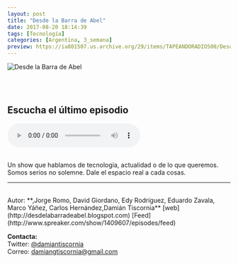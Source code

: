 ```yaml
---
layout: post
title: "Desde la Barra de Abel"
date: 2017-08-20 18:14:39
tags: [Tecnología]
categories: [Argentina, 3_semana]
preview: https://ia801507.us.archive.org/29/items/TAPEANDORADIO500/Desdelabarradeabel300-damian%20tiscornia.jpg
---
```


![Desde la Barra de Abel](https://ia801507.us.archive.org/29/items/TAPEANDORADIO500/Desdelabarradeabel500-damian%20tiscornia.jpg)

<br/>
<br/>

## Escucha el último episodio

<!--reproductor-feed=http://www.spreaker.com/show/1409607/episodes/feed-->
<!--reproductor-start-->
<audio id="audio" preload="auto" controls="" src="http://api.spreaker.com/download/episode/12820694/que_podrias_comprar_con_el_valor_de_un_iphone_x.mp3"></audio>
<!--reproductor-end-->

<br/>  
Un show que hablamos de tecnología, actualidad o de lo que queremos. Somos serios no solemne. Dale el espacio real a cada cosas.

_ _ _

<br>
Autor: **,Jorge Romo, David Giordano, Edy Rodríguez, Eduardo Zavala, Marco Yáñez, Carlos Hernández,Damián Tiscornia**  
[web](http://desdelabarradeabel.blogspot.com)   
[Feed](http://www.spreaker.com/show/1409607/episodes/feed)   



**Contacta:**  
Twitter: [@damiantiscornia](https://twitter.com/damiantiscornia)  
Correo: [damiangtiscornia@gmail.com](mailto:damiangtiscornia@gmail.com)  

